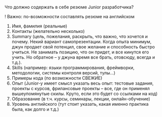 Что должно содержать в себе резюме Junior разработчика?
 
! Важно: по-возможности составлять резюме на английском

1. Имя, фамилия (реальные)
2. Контакты (желательно несколько)
3. Summary (цель, пожелания, раскрыть, что важно, что хочется и 
почему. Некий вариант самопрезентации. Когда опыта минимум, 
джун продает свой потенцил,
свое желание и способность быстро учиться. Не занимать
позицию, что он придет, 
и все кинутся его учить. Но обратное – у джуна время
все брать, отовсюду, всегда и т.д.).
4. Skills (например: языки программирования, фреймворки,
методологии, системы контроля версий, тулы...)
5. Примеры кода (по возможности СВЕЖИЕ)
6. Опыт (Junior-у имеет смысл указать весь опыт: тестовые 
задания, проекты с курсов, фрилансовые проекты – все, где 
он применял вышеупомянутые скилы. Круто, если это будет 
со ссылками на код)
7. Образование (в т.ч. курсы, семинары, лекции, онлайн-обучение)
8. Уровень английского (тут стоит указать, какая именно
практика была, как долго и т.д.)

